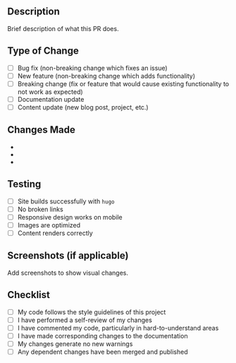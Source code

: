 ## Description
Brief description of what this PR does.

## Type of Change
- [ ] Bug fix (non-breaking change which fixes an issue)
- [ ] New feature (non-breaking change which adds functionality)
- [ ] Breaking change (fix or feature that would cause existing functionality to not work as expected)
- [ ] Documentation update
- [ ] Content update (new blog post, project, etc.)

## Changes Made
-
-
-

## Testing
- [ ] Site builds successfully with `hugo`
- [ ] No broken links
- [ ] Responsive design works on mobile
- [ ] Images are optimized
- [ ] Content renders correctly

## Screenshots (if applicable)
Add screenshots to show visual changes.

## Checklist
- [ ] My code follows the style guidelines of this project
- [ ] I have performed a self-review of my changes
- [ ] I have commented my code, particularly in hard-to-understand areas
- [ ] I have made corresponding changes to the documentation
- [ ] My changes generate no new warnings
- [ ] Any dependent changes have been merged and published